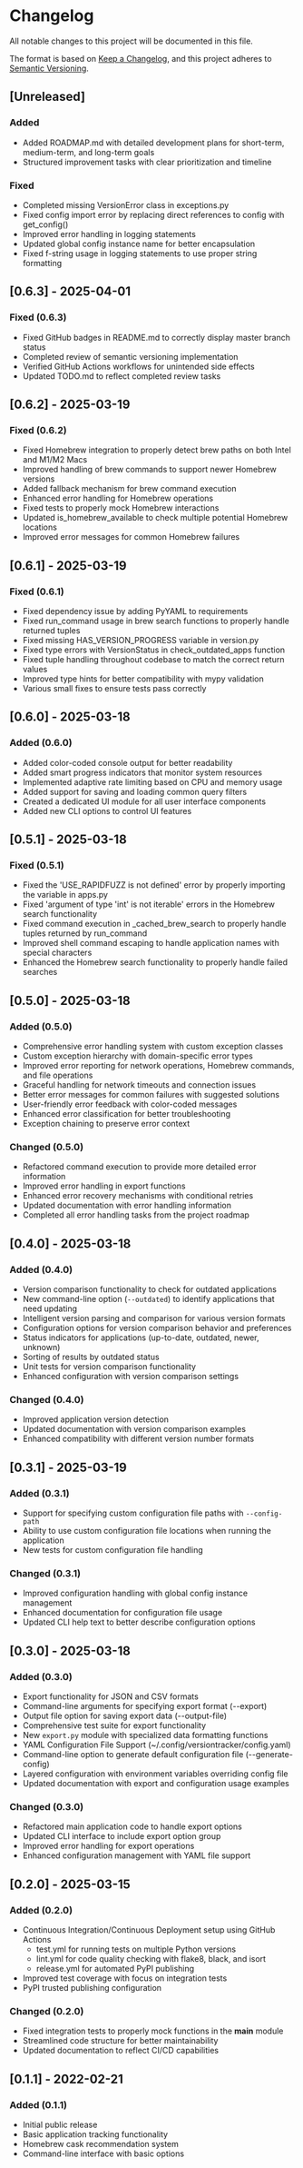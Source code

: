 # Changelog

All notable changes to this project will be documented in this file.

The format is based on [Keep a Changelog](https://keepachangelog.com/en/1.0.0/),
and this project adheres to [Semantic Versioning](https://semver.org/spec/v2.0.0.html).

## [Unreleased]

### Added

- Added ROADMAP.md with detailed development plans for short-term, medium-term, and long-term goals
- Structured improvement tasks with clear prioritization and timeline

### Fixed

- Completed missing VersionError class in exceptions.py
- Fixed config import error by replacing direct references to config with get_config()
- Improved error handling in logging statements
- Updated global config instance name for better encapsulation
- Fixed f-string usage in logging statements to use proper string formatting

## [0.6.3] - 2025-04-01

### Fixed (0.6.3)

- Fixed GitHub badges in README.md to correctly display master branch status
- Completed review of semantic versioning implementation
- Verified GitHub Actions workflows for unintended side effects
- Updated TODO.md to reflect completed review tasks

## [0.6.2] - 2025-03-19

### Fixed (0.6.2)

- Fixed Homebrew integration to properly detect brew paths on both Intel and M1/M2 Macs
- Improved handling of brew commands to support newer Homebrew versions
- Added fallback mechanism for brew command execution
- Enhanced error handling for Homebrew operations
- Fixed tests to properly mock Homebrew interactions
- Updated is_homebrew_available to check multiple potential Homebrew locations
- Improved error messages for common Homebrew failures

## [0.6.1] - 2025-03-19

### Fixed (0.6.1)

- Fixed dependency issue by adding PyYAML to requirements
- Fixed run_command usage in brew search functions to properly handle returned tuples
- Fixed missing HAS_VERSION_PROGRESS variable in version.py
- Fixed type errors with VersionStatus in check_outdated_apps function
- Fixed tuple handling throughout codebase to match the correct return values
- Improved type hints for better compatibility with mypy validation
- Various small fixes to ensure tests pass correctly

## [0.6.0] - 2025-03-18

### Added (0.6.0)

- Added color-coded console output for better readability
- Added smart progress indicators that monitor system resources
- Implemented adaptive rate limiting based on CPU and memory usage
- Added support for saving and loading common query filters
- Created a dedicated UI module for all user interface components
- Added new CLI options to control UI features

## [0.5.1] - 2025-03-18

### Fixed (0.5.1)

- Fixed the 'USE_RAPIDFUZZ is not defined' error by properly importing the variable in apps.py
- Fixed 'argument of type 'int' is not iterable' errors in the Homebrew search functionality
- Fixed command execution in _cached_brew_search to properly handle tuples returned by run_command
- Improved shell command escaping to handle application names with special characters
- Enhanced the Homebrew search functionality to properly handle failed searches

## [0.5.0] - 2025-03-18

### Added (0.5.0)

- Comprehensive error handling system with custom exception classes
- Custom exception hierarchy with domain-specific error types
- Improved error reporting for network operations, Homebrew commands, and file operations
- Graceful handling for network timeouts and connection issues
- Better error messages for common failures with suggested solutions
- User-friendly error feedback with color-coded messages
- Enhanced error classification for better troubleshooting
- Exception chaining to preserve error context

### Changed (0.5.0)

- Refactored command execution to provide more detailed error information
- Improved error handling in export functions
- Enhanced error recovery mechanisms with conditional retries
- Updated documentation with error handling information
- Completed all error handling tasks from the project roadmap

## [0.4.0] - 2025-03-18

### Added (0.4.0)

- Version comparison functionality to check for outdated applications
- New command-line option (`--outdated`) to identify applications that need updating
- Intelligent version parsing and comparison for various version formats
- Configuration options for version comparison behavior and preferences
- Status indicators for applications (up-to-date, outdated, newer, unknown)
- Sorting of results by outdated status
- Unit tests for version comparison functionality
- Enhanced configuration with version comparison settings

### Changed (0.4.0)

- Improved application version detection
- Updated documentation with version comparison examples
- Enhanced compatibility with different version number formats

## [0.3.1] - 2025-03-19

### Added (0.3.1)

- Support for specifying custom configuration file paths with `--config-path`
- Ability to use custom configuration file locations when running the application
- New tests for custom configuration file handling

### Changed (0.3.1)

- Improved configuration handling with global config instance management
- Enhanced documentation for configuration file usage
- Updated CLI help text to better describe configuration options

## [0.3.0] - 2025-03-18

### Added (0.3.0)

- Export functionality for JSON and CSV formats
- Command-line arguments for specifying export format (--export)
- Output file option for saving export data (--output-file)
- Comprehensive test suite for export functionality
- New `export.py` module with specialized data formatting functions
- YAML Configuration File Support (~/.config/versiontracker/config.yaml)
- Command-line option to generate default configuration file (--generate-config)
- Layered configuration with environment variables overriding config file
- Updated documentation with export and configuration usage examples

### Changed (0.3.0)

- Refactored main application code to handle export options
- Updated CLI interface to include export option group
- Improved error handling for export operations
- Enhanced configuration management with YAML file support

## [0.2.0] - 2025-03-15

### Added (0.2.0)

- Continuous Integration/Continuous Deployment setup using GitHub Actions
  - test.yml for running tests on multiple Python versions
  - lint.yml for code quality checking with flake8, black, and isort
  - release.yml for automated PyPI publishing
- Improved test coverage with focus on integration tests
- PyPI trusted publishing configuration

### Changed (0.2.0)

- Fixed integration tests to properly mock functions in the __main__ module
- Streamlined code structure for better maintainability
- Updated documentation to reflect CI/CD capabilities

## [0.1.1] - 2022-02-21

### Added (0.1.1)

- Initial public release
- Basic application tracking functionality
- Homebrew cask recommendation system
- Command-line interface with basic options
